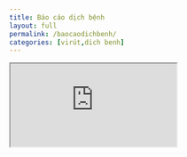 ```yaml
---
title: Báo cáo dịch bệnh
layout: full
permalink: /baocaodichbenh/
categories: [virút,dich benh]
---
```


<div class="iframe-container">
  <iframe src="https://coronavirus.pythonanywhere.com/case_report/" allowfullscreen></iframe>
    <!-- <iframe src="https://coronavirus.pythonanywhere.com/case_report/" width="100%" height="100%" style="margin: 0px; padding: 0px; display: block;"></iframe> -->
</div>
